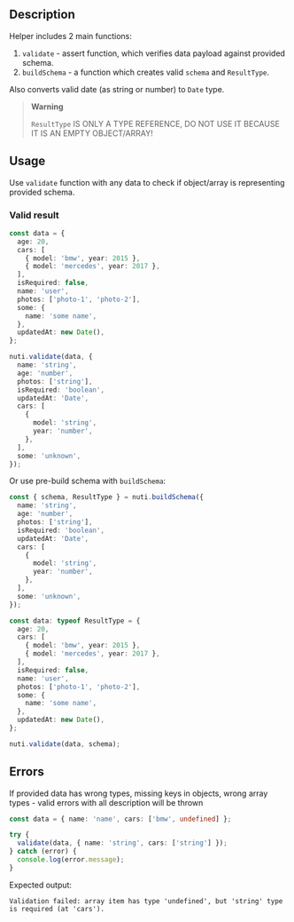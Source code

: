 ## Description

Helper includes 2 main functions:

1. `validate` - assert function, which verifies data payload against provided schema.
2. `buildSchema` - a function which creates valid `schema` and `ResultType`.

Also converts valid date (as string or number) to `Date` type.

> **Warning**
>
> `ResultType` IS ONLY A TYPE REFERENCE, DO NOT USE IT BECAUSE IT IS AN EMPTY OBJECT/ARRAY!

## Usage

Use `validate` function with any data to check if object/array is representing provided schema.

### Valid result

```ts
const data = {
  age: 20,
  cars: [
    { model: 'bmw', year: 2015 },
    { model: 'mercedes', year: 2017 },
  ],
  isRequired: false,
  name: 'user',
  photos: ['photo-1', 'photo-2'],
  some: {
    name: 'some name',
  },
  updatedAt: new Date(),
};

nuti.validate(data, {
  name: 'string',
  age: 'number',
  photos: ['string'],
  isRequired: 'boolean',
  updatedAt: 'Date',
  cars: [
    {
      model: 'string',
      year: 'number',
    },
  ],
  some: 'unknown',
});
```

Or use pre-build schema with `buildSchema`:

```ts
const { schema, ResultType } = nuti.buildSchema({
  name: 'string',
  age: 'number',
  photos: ['string'],
  isRequired: 'boolean',
  updatedAt: 'Date',
  cars: [
    {
      model: 'string',
      year: 'number',
    },
  ],
  some: 'unknown',
});

const data: typeof ResultType = {
  age: 20,
  cars: [
    { model: 'bmw', year: 2015 },
    { model: 'mercedes', year: 2017 },
  ],
  isRequired: false,
  name: 'user',
  photos: ['photo-1', 'photo-2'],
  some: {
    name: 'some name',
  },
  updatedAt: new Date(),
};

nuti.validate(data, schema);
```

## Errors

If provided data has wrong types, missing keys in objects, wrong array types - valid errors with all description will be thrown

```ts
const data = { name: 'name', cars: ['bmw', undefined] };

try {
  validate(data, { name: 'string', cars: ['string'] });
} catch (error) {
  console.log(error.message);
}
```

Expected output:

```log
Validation failed: array item has type 'undefined', but 'string' type is required (at 'cars').
```
